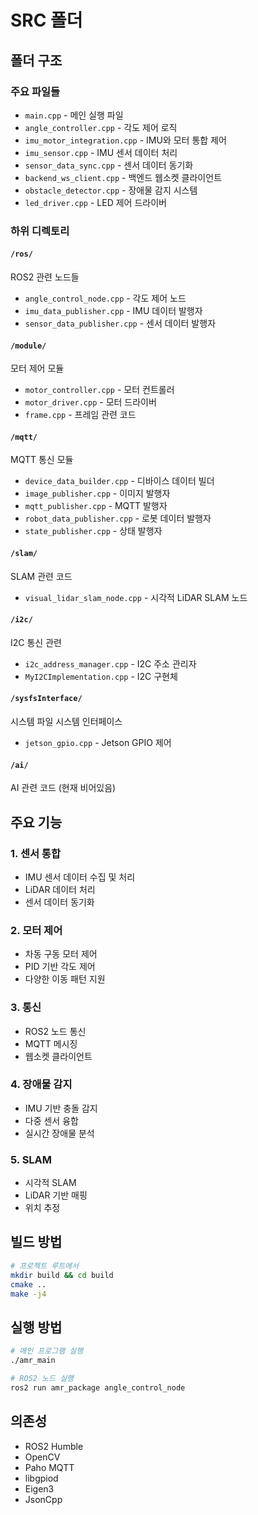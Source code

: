 # SRC 폴더

## 폴더 구조

### 주요 파일들

- `main.cpp` - 메인 실행 파일
- `angle_controller.cpp` - 각도 제어 로직
- `imu_motor_integration.cpp` - IMU와 모터 통합 제어
- `imu_sensor.cpp` - IMU 센서 데이터 처리
- `sensor_data_sync.cpp` - 센서 데이터 동기화
- `backend_ws_client.cpp` - 백엔드 웹소켓 클라이언트
- `obstacle_detector.cpp` - 장애물 감지 시스템
- `led_driver.cpp` - LED 제어 드라이버

### 하위 디렉토리

#### `/ros/`

ROS2 관련 노드들

- `angle_control_node.cpp` - 각도 제어 노드
- `imu_data_publisher.cpp` - IMU 데이터 발행자
- `sensor_data_publisher.cpp` - 센서 데이터 발행자

#### `/module/`

모터 제어 모듈

- `motor_controller.cpp` - 모터 컨트롤러
- `motor_driver.cpp` - 모터 드라이버
- `frame.cpp` - 프레임 관련 코드

#### `/mqtt/`

MQTT 통신 모듈

- `device_data_builder.cpp` - 디바이스 데이터 빌더
- `image_publisher.cpp` - 이미지 발행자
- `mqtt_publisher.cpp` - MQTT 발행자
- `robot_data_publisher.cpp` - 로봇 데이터 발행자
- `state_publisher.cpp` - 상태 발행자

#### `/slam/`

SLAM 관련 코드

- `visual_lidar_slam_node.cpp` - 시각적 LiDAR SLAM 노드

#### `/i2c/`

I2C 통신 관련

- `i2c_address_manager.cpp` - I2C 주소 관리자
- `MyI2CImplementation.cpp` - I2C 구현체

#### `/sysfsInterface/`

시스템 파일 시스템 인터페이스

- `jetson_gpio.cpp` - Jetson GPIO 제어

#### `/ai/`

AI 관련 코드 (현재 비어있음)

## 주요 기능

### 1. 센서 통합

- IMU 센서 데이터 수집 및 처리
- LiDAR 데이터 처리
- 센서 데이터 동기화

### 2. 모터 제어

- 차동 구동 모터 제어
- PID 기반 각도 제어
- 다양한 이동 패턴 지원

### 3. 통신

- ROS2 노드 통신
- MQTT 메시징
- 웹소켓 클라이언트

### 4. 장애물 감지

- IMU 기반 충돌 감지
- 다중 센서 융합
- 실시간 장애물 분석

### 5. SLAM

- 시각적 SLAM
- LiDAR 기반 매핑
- 위치 추정

## 빌드 방법

```bash
# 프로젝트 루트에서
mkdir build && cd build
cmake ..
make -j4
```

## 실행 방법

```bash
# 메인 프로그램 실행
./amr_main

# ROS2 노드 실행
ros2 run amr_package angle_control_node
```

## 의존성

- ROS2 Humble
- OpenCV
- Paho MQTT
- libgpiod
- Eigen3
- JsonCpp
